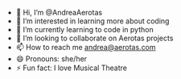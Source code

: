 - 👋 Hi, I’m @AndreaAerotas
- 👀 I’m interested in learning more about coding
- 🌱 I’m currently learning to code in python
- 💞️ I’m looking to collaborate on Aerotas projects
- 📫 How to reach me andrea@aerotas.com
- 😄 Pronouns: she/her
- ⚡ Fun fact: I love Musical Theatre

<!---
AndreaAerotas/AndreaAerotas is a ✨ special ✨ repository because its `README.md` (this file) appears on your GitHub profile.
You can click the Preview link to take a look at your changes.
--->
